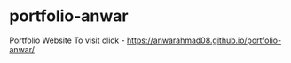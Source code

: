 # portfolio-anwar
Portfolio Website
To visit click - https://anwarahmad08.github.io/portfolio-anwar/
